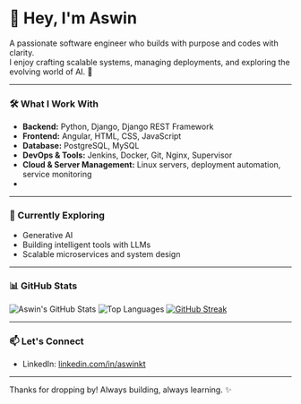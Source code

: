 # 👋 Hey, I'm Aswin

A passionate software engineer who builds with purpose and codes with clarity.  
I enjoy crafting scalable systems, managing deployments, and exploring the evolving world of AI. 🚀

---

### 🛠️ What I Work With

- **Backend:** Python, Django, Django REST Framework
- **Frontend:** Angular, HTML, CSS, JavaScript
- **Database:** PostgreSQL, MySQL
- **DevOps & Tools:** Jenkins, Docker, Git, Nginx, Supervisor
- **Cloud & Server Management:** Linux servers, deployment automation, service monitoring
- 
---

### 🤖 Currently Exploring

- Generative AI  
- Building intelligent tools with LLMs  
- Scalable microservices and system design

---

### 📊 GitHub Stats

![Aswin's GitHub Stats](https://github-readme-stats.vercel.app/api?username=Aswinkt&show_icons=true&theme=radical)
![Top Languages](https://github-readme-stats.vercel.app/api/top-langs/?username=Aswinkt&layout=compact)
[![GitHub Streak](https://github-readme-streak-stats.herokuapp.com?user=Aswinkt&theme=dark)](https://git.io/streak-stats)

---

### 📫 Let's Connect

- LinkedIn: [linkedin.com/in/aswinkt](https://www.linkedin.com/in/aswin-kt/)
---

Thanks for dropping by! Always building, always learning. ✨
